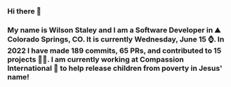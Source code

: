 ### Hi there 👋

### My name is Wilson Staley and I am a Software Developer in ⛰ Colorado Springs, CO.  It is currently Wednesday, June 15 ⌚. In 2022 I have made 189 commits, 65 PRs, and contributed to 15 projects 👨‍💻. I am currently working at Compassion International 🏢 to help release children from poverty in Jesus' name!